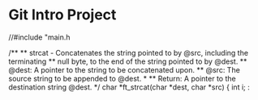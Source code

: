 # Git Intro Project

//#include "main.h

/**
 ** strcat - Concatenates the string pointed to by @src, including the terminating
 **          null byte, to the end of the string pointed to by @dest.
 ** @dest: A pointer to the string to be concatenated upon.
 ** @src: The source string to be appended to @dest.
 *
 ** Return: A pointer to the destination string @dest.
 */
char	*ft_strcat(char *dest, char *src)
{
	int	i;
:

